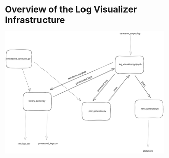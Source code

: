 # Overview of the Log Visualizer Infrastructure

![log visualizer design](https://github.com/catsystems/cats-logs/blob/main/log_parsing/design/cats-logs-architecture.svg)
